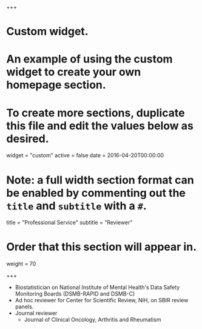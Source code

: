 +++
# Custom widget.
# An example of using the custom widget to create your own homepage section.
# To create more sections, duplicate this file and edit the values below as desired.
widget = "custom"
active = false
date = 2016-04-20T00:00:00

# Note: a full width section format can be enabled by commenting out the `title` and `subtitle` with a `#`.
title = "Professional Service"
subtitle = "Reviewer"

# Order that this section will appear in.
weight = 70

+++

- Biostatistician on National Institute of Mental Health's Data Safety Monitoring Boards (DSMB-RAPID and 
DSMB-C)
- Ad hoc reviewer for Center for Scientific Review, NIH, on SBIR review panels.
- Journal reviewer
  - Journal of Clinical Oncology, Arthritis and Rheumatism

